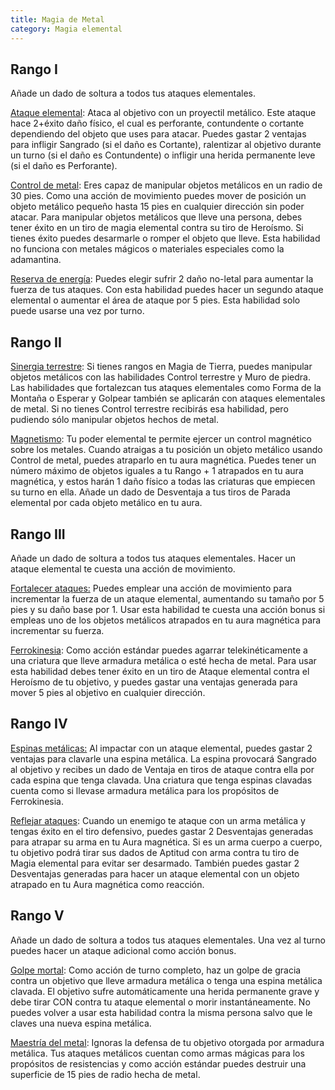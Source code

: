 ```yaml
---
title: Magia de Metal
category: Magia elemental
---
```


## Rango I

Añade un dado de soltura a todos tus ataques elementales.

<u>Ataque elemental</u>: Ataca al objetivo con un proyectil metálico. Este ataque hace 2+éxito daño físico, el cual es perforante, contundente o cortante dependiendo del objeto que uses para atacar. Puedes gastar 2 ventajas para infligir Sangrado (si el daño es Cortante), ralentizar al objetivo durante un turno (si el daño es Contundente) o infligir una herida permanente leve (si el daño es Perforante).

<u>Control de metal</u>: Eres capaz de manipular objetos metálicos en un radio de 30 pies. Como una acción de movimiento puedes mover de posición un objeto metálico pequeño hasta 15 pies en cualquier dirección sin poder atacar. Para manipular objetos metálicos que lleve una persona, debes tener éxito en un tiro de magia elemental contra su tiro de Heroísmo. Si tienes éxito puedes desarmarle o romper el objeto que lleve. Esta habilidad no funciona con metales mágicos o materiales especiales como la adamantina.

<u>Reserva de energía</u>: Puedes elegir sufrir 2 daño no-letal para aumentar la fuerza de tus ataques. Con esta habilidad puedes hacer un segundo ataque elemental o aumentar el área de ataque por 5 pies. Esta habilidad solo puede usarse una vez por turno.

## Rango II

<u>Sinergia terrestre</u>: Si tienes rangos en Magia de Tierra, puedes manipular objetos metálicos con las habilidades Control terrestre y Muro de piedra. Las habilidades que fortalezcan tus ataques elementales como Forma de la Montaña o Esperar y Golpear también se aplicarán con ataques elementales de metal. Si no tienes Control terrestre recibirás esa habilidad, pero pudiendo sólo manipular objetos hechos de metal.

<u>Magnetismo</u>: Tu poder elemental te permite ejercer un control magnético sobre los metales. Cuando atraigas a tu posición un objeto metálico usando Control de metal, puedes atraparlo en tu aura magnética. Puedes tener un número máximo de objetos iguales a tu Rango + 1 atrapados en tu aura magnética, y estos harán 1 daño físico a todas las criaturas que empiecen su turno en ella. Añade un dado de Desventaja a tus tiros de Parada elemental por cada objeto metálico en tu aura.

## Rango III

Añade un dado de soltura a todos tus ataques elementales. Hacer un ataque elemental te cuesta una acción de movimiento.

<u>Fortalecer ataques:</u> Puedes emplear una acción de movimiento para incrementar la fuerza de un ataque elemental, aumentando su tamaño por 5 pies y su daño base por 1. Usar esta habilidad te cuesta una acción bonus si empleas uno de los objetos metálicos atrapados en tu aura magnética para incrementar su fuerza.

<u>Ferrokinesia</u>: Como acción estándar puedes agarrar telekinéticamente a una criatura que lleve armadura metálica o esté hecha de metal. Para usar esta habilidad debes tener éxito en un tiro de Ataque elemental contra el Heroísmo de tu objetivo, y puedes gastar una ventajas generada para mover 5 pies al objetivo en cualquier dirección. 

## Rango IV

<u>Espinas metálicas:</u> Al impactar con un ataque elemental, puedes gastar 2 ventajas para clavarle una espina metálica. La espina provocará Sangrado al objetivo y recibes un dado de Ventaja en tiros de ataque contra ella por cada espina que tenga clavada. Una criatura que tenga espinas clavadas cuenta como si llevase armadura metálica para los propósitos de Ferrokinesia.

<u>Reflejar ataques</u>: Cuando un enemigo te ataque con un arma metálica y tengas éxito en el tiro defensivo, puedes gastar 2 Desventajas generadas para atrapar su arma en tu Aura magnética. Si es un arma cuerpo a cuerpo, tu objetivo podrá tirar sus dados de Aptitud con arma contra tu tiro de Magia elemental para evitar ser desarmado. También puedes gastar 2 Desventajas generadas para hacer un ataque elemental con un objeto atrapado en tu Aura magnética como reacción.

## Rango V

Añade un dado de soltura a todos tus ataques elementales. Una vez al turno puedes hacer un ataque adicional como acción bonus.

<u>Golpe mortal</u>: Como acción de turno completo, haz un golpe de gracia contra un objetivo que lleve armadura metálica o tenga una espina metálica clavada. El objetivo sufre automáticamente una herida permanente grave y debe tirar CON contra tu ataque elemental o morir instantáneamente. No puedes volver a usar esta habilidad contra la misma persona salvo que le claves una nueva espina metálica.

<u>Maestría del metal</u>: Ignoras la defensa de tu objetivo otorgada por armadura metálica. Tus ataques metálicos cuentan como armas mágicas para los propósitos de resistencias y como acción estándar puedes destruir una superficie de 15 pies de radio hecha de metal.


